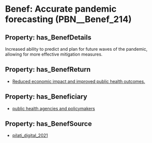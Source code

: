 # Benef: __Accurate pandemic forecasting__ (PBN__Benef_214)

## Property: has_BenefDetails

Increased ability to predict and plan for future waves of the pandemic, allowing for more effective mitigation measures.

## Property: has_BenefReturn

* [Reduced economic impact and improved public health outcomes.](../BenefReturn/PBN__BenefReturn_221)

## Property: has_Beneficiary

* [public health agencies and policymakers](../Stakeholder/PBN__Stakeholder_122)

## Property: has_BenefSource

* [pilati_digital_2021](../Article/PBN__Article_47)

